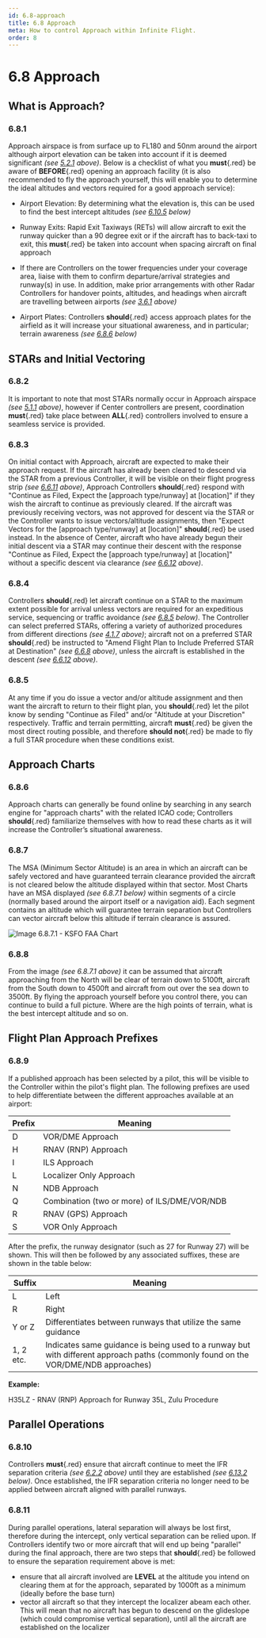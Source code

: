 ```yaml
---
id: 6.8-approach
title: 6.8 Approach
meta: How to control Approach within Infinite Flight.
order: 8
---
```


# 6.8  Approach



## What is Approach? 

### 6.8.1    

Approach airspace is from surface up to FL180 and 50nm around the airport although airport elevation can be taken into account if it is deemed significant *(see [5.2.1](/guide/atc-manual/5.-airspace/5.2-on-guard-procedures#5.2.1) above)*. Below is a checklist of what you **must**{.red} be aware of **BEFORE**{.red} opening an approach facility (it is also recommended to fly the approach yourself, this will enable you to determine the ideal altitudes and vectors required for a good approach service):

 

 -    Airport Elevation: By determining what the elevation is, this can be used to find the best intercept altitudes *(see [6.10.5](/guide/atc-manual/6.-radar/6.10-instrument-landing-system-(ils)-approach#6.10.5) below)*

 -    Runway Exits: Rapid Exit Taxiways (RETs) will allow aircraft to exit the runway quicker than a 90 degree exit or if the aircraft has to back-taxi to exit, this **must**{.red} be taken into account when spacing aircraft on final approach

 -    If there are Controllers on the tower frequencies under your coverage area, liaise with them to confirm departure/arrival strategies and runway(s) in use. In addition, make prior arrangements with other Radar Controllers for handover points, altitudes, and headings when aircraft are travelling between airports *(see [3.6.1](/guide/atc-manual/3.-tower/3.6-tower-working-with-radar#3.6.1) above)*

 -    Airport Plates: Controllers **should**{.red} access approach plates for the airfield as it will increase your situational awareness, and in particular; terrain awareness *(see [6.8.6](/guide/atc-manual/6.-radar/6.8-approach#6.8.6) below)*

 

## STARs and Initial Vectoring

### 6.8.2    

It is important to note that most STARs normally occur in Approach airspace *(see [5.1.1](/guide/atc-manual/5.-airspace/5.1-airspace#5.1.1) above)*, however if Center controllers are present, coordination **must**{.red} take place between **ALL**{.red} controllers involved to ensure a seamless service is provided.



### 6.8.3

On initial contact with Approach, aircraft are expected to make their approach request. If the aircraft has already been cleared to descend via the STAR from a previous Controller, it will be visible on their flight progress strip *(see [6.6.11](/guide/atc-manual/6.-radar/6.6-center#6.6.11) above)*, Approach Controllers **should**{.red} respond with "Continue as Filed, Expect the [approach type/runway] at [location]" if they wish the aircraft to continue as previously cleared. If the aircraft was previously receiving vectors, was not approved for descent via the STAR or the Controller wants to issue vectors/altitude assignments, then "Expect Vectors for the [approach type/runway] at [location]" **should**{.red} be used instead. In the absence of Center, aircraft who have already begun their initial descent via a STAR may continue their descent with the response "Continue as Filed, Expect the [approach type/runway] at [location]" without a specific descent via clearance *(see [6.6.12](/guide/atc-manual/6.-radar/6.6-center#6.6.12) above)*.



### 6.8.4

Controllers **should**{.red} let aircraft continue on a STAR to the maximum extent possible for arrival unless vectors are required for an expeditious service, sequencing or traffic avoidance *(see [6.8.5](/guide/atc-manual/6.-radar/6.8-approach#6.8.5) below)*. The Controller can select preferred STARs, offering a variety of authorized procedures from different directions *(see [4.1.7](/guide/atc-manual/4.-atis/4.1-atis#4.1.7) above)*; aircraft not on a preferred STAR **should**{.red} be instructed to "Amend Flight Plan to Include Preferred STAR at Destination" *(see [6.6.8](/guide/atc-manual/6.-radar/6.6-center#6.6.8) above)*, unless the aircraft is established in the descent *(see [6.6.12](/guide/atc-manual/6.-radar/6.6-center#6.6.12) above)*. 



### 6.8.5

At any time if you do issue a vector and/or altitude assignment and then want the aircraft to return to their flight plan, you **should**{.red} let the pilot know by sending "Continue as Filed" and/or "Altitude at your Discretion" respectively. Traffic and terrain permitting, aircraft **must**{.red} be given the most direct routing possible, and therefore **should not**{.red} be made to fly a full STAR procedure when these conditions exist. 



## Approach Charts

### 6.8.6    

Approach charts can generally be found online by searching in any search engine for "approach charts" with the related ICAO code; Controllers **should**{.red} familiarize themselves with how to read these charts as it will increase the Controller’s situational awareness. 

 

### 6.8.7    

The MSA (Minimum Sector Altitude) is an area in which an aircraft can be safely vectored and have guaranteed terrain clearance provided the aircraft is not cleared below the altitude displayed within that sector. Most Charts have an MSA displayed *(see 6.8.7.1 below)* within segments of a circle (normally based around the airport itself or a navigation aid). Each segment contains an altitude which will guarantee terrain separation but Controllers can vector aircraft below this altitude if terrain clearance is assured.



![Image 6.8.7.1 - KSFO FAA Chart](_images/manual/graphics/ksfo-chart.jpg)

 

### 6.8.8

From the image *(see 6.8.7.1 above)* it can be assumed that aircraft approaching from the North will be clear of terrain down to 5100ft, aircraft from the South down to 4500ft and aircraft from out over the sea down to 3500ft. By flying the approach yourself before you control there, you can continue to build a full picture. Where are the high points of terrain, what is the best intercept altitude and so on.



## Flight Plan Approach Prefixes 

### 6.8.9 

If a published approach has been selected by a pilot, this will be visible to the Controller within the pilot's flight plan. The following prefixes are used to help differentiate between the different approaches available at an airport:

| Prefix | Meaning                                      |
| ------ | -------------------------------------------- |
| D      | VOR/DME Approach                             |
| H      | RNAV (RNP) Approach                          |
| I      | ILS Approach                                 |
| L      | Localizer Only Approach                      |
| N      | NDB Approach                                 |
| Q      | Combination (two or more) of ILS/DME/VOR/NDB |
| R      | RNAV (GPS) Approach                          |
| S      | VOR Only Approach                            |



After the prefix, the runway designator (such as 27 for Runway 27) will be shown. This will then be followed by any associated suffixes, these are shown in the table below:

| Suffix    | Meaning                                                      |
| --------- | ------------------------------------------------------------ |
| L         | Left                                                         |
| R         | Right                                                        |
| Y or Z    | Differentiates between runways that utilize the same guidance |
| 1, 2 etc. | Indicates same guidance is being used to a runway but with different approach paths (commonly found on the VOR/DME/NDB approaches) |



**Example:**

H35LZ - RNAV (RNP) Approach for Runway 35L, Zulu Procedure



## Parallel Operations

### 6.8.10

Controllers **must**{.red} ensure that aircraft continue to meet the IFR separation criteria *(see [6.2.2](/guide/atc-manual/6.-radar/6.2-separation#6.2.2) above)* until they are established *(see [6.13.2](/guide/atc-manual/6.-radar/6.13-handover-to-towerunicom#6.13.2) below)*. Once established, the IFR separation criteria no longer need to be applied between aircraft aligned with parallel runways.



### 6.8.11

During parallel operations, lateral separation will always be lost first, therefore during the intercept, only vertical separation can be relied upon. If Controllers identify two or more aircraft that will end up being "parallel" during the final approach, there are two steps that **should**{.red} be followed to ensure the separation requirement above is met:

- ensure that all aircraft involved are **LEVEL** at the altitude you intend on clearing them at for the approach, separated by 1000ft as a minimum (ideally before the base turn)
- vector all aircraft so that they intercept the localizer abeam each other. This will mean that no aircraft has begun to descend on the glideslope (which could compromise vertical separation), until all the aircraft are established on the localizer

